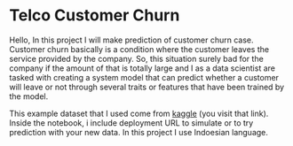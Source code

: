 # Telco Customer Churn

Hello, In this project I will make prediction of customer churn case. Customer churn basically is a condition where the customer leaves the service provided by the company. So, this situation surely bad for the company if the amount of that is totally large and I as a data scientist are tasked with creating a system model that can predict whether a customer will leave or not through several traits or features that have been trained by the model.

This example dataset that I used come from [kaggle](https://www.kaggle.com/datasets/blastchar/telco-customer-churn) (you visit that link). Inside the notebook, i include deployment URL to simulate or to try prediction with your new data. In this project I use Indoesian language. 